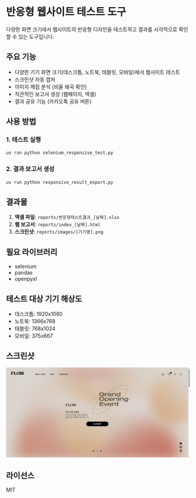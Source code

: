 # 반응형 웹사이트 테스트 도구

다양한 화면 크기에서 웹사이트의 반응형 디자인을 테스트하고 결과를 시각적으로 확인할 수 있는 도구입니다.

## 주요 기능

- 다양한 기기 화면 크기(데스크톱, 노트북, 태블릿, 모바일)에서 웹사이트 테스트
- 스크린샷 자동 캡처
- 이미지 깨짐 분석 (비율 왜곡 확인)
- 직관적인 보고서 생성 (웹페이지, 엑셀)
- 결과 공유 기능 (카카오톡 공유 버튼)

## 사용 방법

### 1. 테스트 실행

```bash
uv run python selenium_responsive_test.py
```

### 2. 결과 보고서 생성

```bash
uv run python responsive_result_export.py
```

## 결과물

1. **엑셀 파일**: `reports/반응형테스트결과_[날짜].xlsx`
2. **웹 보고서**: `reports/index_[날짜].html`
3. **스크린샷**: `reports/images/[기기명].png`

## 필요 라이브러리

- selenium
- pandas
- openpyxl

## 테스트 대상 기기 해상도

- 데스크톱: 1920x1080
- 노트북: 1366x768
- 태블릿: 768x1024
- 모바일: 375x667

## 스크린샷

![데스크톱 테스트 결과](reports/images/Desktop.png)

## 라이선스

MIT
